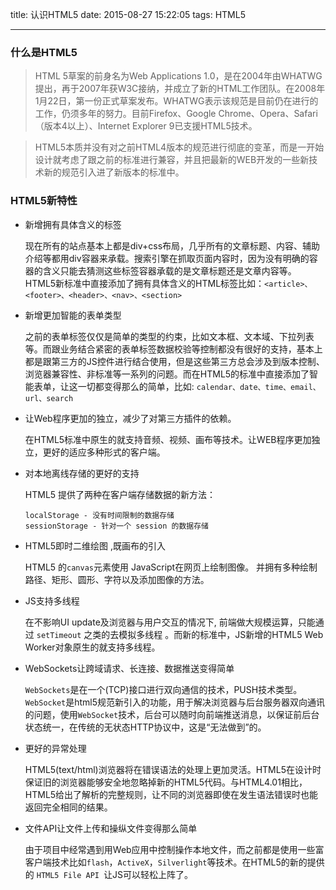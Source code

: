 title: 认识HTML5
date: 2015-08-27 15:22:05
tags: HTML5


---



### 什么是HTML5

 > HTML 5草案的前身名为Web Applications 1.0，是在2004年由WHATWG提出，再于2007年获W3C接纳，并成立了新的HTML工作团队。在2008年1月22日，第一份正式草案发布。WHATWG表示该规范是目前仍在进行的工作，仍须多年的努力。目前Firefox、Google Chrome、Opera、Safari（版本4以上）、Internet Explorer 9已支援HTML5技术。

 > HTML5本质并没有对之前HTML4版本的规范进行彻底的变革，而是一开始设计就考虑了跟之前的标准进行兼容，并且把最新的WEB开发的一些新技术新的规范引入进了新版本的标准中。

<!--more-->

### HTML5新特性

- 新增拥有具体含义的标签

     现在所有的站点基本上都是div+css布局，几乎所有的文章标题、内容、辅助介绍等都用div容器来承载。搜索引擎在抓取页面内容时，因为没有明确的容器的含义只能去猜测这些标签容器承载的是文章标题还是文章内容等。HTML5新标准中直接添加了拥有具体含义的HTML标签比如：`<article>、<footer>、<header>、<nav>、<section>`

- 新增更加智能的表单类型

     之前的表单标签仅仅是简单的类型的约束，比如文本框、文本域、下拉列表等。而跟业务结合紧密的表单标签数据校验等控制都没有很好的支持，基本上都是跟第三方的JS控件进行结合使用，但是这些第三方总会涉及到版本控制、浏览器兼容性、非标准等一系列的问题。而在HTML5的标准中直接添加了智能表单，让这一切都变得那么的简单，比如: `calendar、date、time、email、url、search`

- 让Web程序更加的独立，减少了对第三方插件的依赖。

     在HTML5标准中原生的就支持音频、视频、画布等技术。让WEB程序更加独立，更好的适应多种形式的客户端。

- 对本地离线存储的更好的支持

     HTML5 提供了两种在客户端存储数据的新方法：
     ```
     localStorage - 没有时间限制的数据存储
     sessionStorage - 针对一个 session 的数据存储
     ```
- HTML5即时二维绘图 ,既画布的引入

     HTML5 的`canvas`元素使用 JavaScript在网页上绘制图像。
     并拥有多种绘制路径、矩形、圆形、字符以及添加图像的方法。

- JS支持多线程

     在不影响UI update及浏览器与用户交互的情况下, 前端做大规模运算，只能通过 `setTimeout` 之类的去模拟多线程 。而新的标准中，JS新增的HTML5 Web Worker对象原生的就支持多线程。

- WebSockets让跨域请求、长连接、数据推送变得简单

     `WebSockets`是在一个(TCP)接口进行双向通信的技术，PUSH技术类型。`WebSocket`是html5规范新引入的功能，用于解决浏览器与后台服务器双向通讯的问题，使用`WebSocket`技术，后台可以随时向前端推送消息，以保证前后台状态统一，在传统的无状态HTTP协议中，这是“无法做到”的。

- 更好的异常处理

     HTML5(text/html)浏览器将在错误语法的处理上更加灵活。HTML5在设计时保证旧的浏览器能够安全地忽略掉新的HTML5代码。与HTML4.01相比，HTML5给出了解析的完整规则，让不同的浏览器即使在发生语法错误时也能返回完全相同的结果。

- 文件API让文件上传和操纵文件变得那么简单

     由于项目中经常遇到用Web应用中控制操作本地文件，而之前都是使用一些富客户端技术比如`flash`，`ActiveX`，`Silverlight`等技术。在HTML5的新的提供的 `HTML5 File API `让JS可以轻松上阵了。

